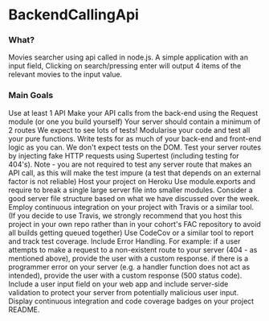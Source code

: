 # BackendCallingApi


### What? 

Movies searcher using api called in node.js. A simple application with an input field, Clicking on search/pressing enter will output 4 items of the relevant movies to the input value. 


### Main Goals
Use at least 1 API
Make your API calls from the back-end using the Request module (or one you build yourself)
Your server should contain a minimum of 2 routes
We expect to see lots of tests! Modularise your code and test all your pure functions. Write tests for as much of your back-end and front-end logic as you can. We don't expect tests on the DOM.
Test your server routes by injecting fake HTTP requests using Supertest (including testing for 404's). Note - you are not required to test any server route that makes an API call, as this will make the test impure (a test that depends on an external factor is not reliable)
Host your project on Heroku
Use module.exports and require to break a single large server file into smaller modules.
Consider a good server file structure based on what we have discussed over the week.
Employ continuous integration on your project with Travis or a similar tool. (If you decide to use Travis, we strongly recommend that you host this project in your own repo rather than in your cohort's FAC repository to avoid all builds getting queued together)
Use CodeCov or a similar tool to report and track test coverage.
Include Error Handling. For example:
if a user attempts to make a request to a non-existent route to your server (404 - as mentioned above), provide the user with a custom response.
if there is a programmer error on your server (e.g. a handler function does not act as intended), provide the user with a custom response (500 status code).
Include a user input field on your web app and include server-side validation to protect your server from potentially malicious user input.
Display continuous integration and code coverage badges on your project README.
